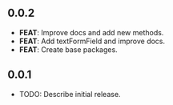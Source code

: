 ## 0.0.2

 - **FEAT**: Improve docs and add new methods.
 - **FEAT**: Add textFormField and improve docs.
 - **FEAT**: Create base packages.

## 0.0.1

* TODO: Describe initial release.
